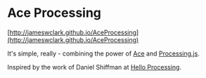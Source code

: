 # Ace Processing

[http://jameswclark.github.io/AceProcessing](http://jameswclark.github.io/AceProcessing)

It's simple, really - combining the power of [Ace](https://ace.c9.io/) and [Processing.js](http://processingjs.org/).

Inspired by the work of Daniel Shiffman at [Hello Processing](http://hello.processing.org/editor/).